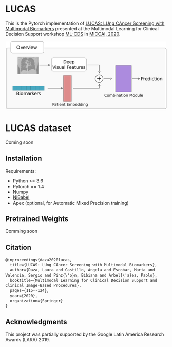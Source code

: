 # LUCAS
This is the Pytorch implementation of [LUCAS: LUng CAncer Screening with Multimodal Biomarkers](https://link.springer.com/chapter/10.1007/978-3-030-60946-7_12) presented at the Multimodal Learning for Clinical Decision Support workshop [ML-CDS](http://mcbr-cds.org) in [MICCAI, 2020](https://www.miccai2020.org/en/).

<p align="center"><img src="img/overview_LUCAS.png" width=500"//></p>

# LUCAS dataset
Coming soon

## Installation
Requirements:

 - Python >= 3.6
 - Pytorch == 1.4
 - Numpy
 - [NiBabel](https://nipy.org/nibabel/)
 - Apex (optional, for Automatic Mixed Precision training)

## Pretrained Weights
Comming soon

## Citation
```
@inproceedings{daza2020lucas,
  title={LUCAS: LUng CAncer Screening with Multimodal Biomarkers},
  author={Daza, Laura and Castillo, Angela and Escobar, Maria and Valencia, Sergio and Pinz{\'o}n, Bibiana and Arbel{\'a}ez, Pablo},
  booktitle={Multimodal Learning for Clinical Decision Support and Clinical Image-Based Procedures},
  pages={115--124},
  year={2020},
  organization={Springer}
}
```
## Acknowledgments
This project was partially supported by the Google Latin America Research Awards (LARA) 2019.
